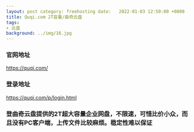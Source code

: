 ```yaml
---
layout: post category: freehosting date:   2022-01-03 12:50:00 +0800
title: Quqi.com 2T容量/曲奇云盘
tags:
- 云盘
background: ../img/16.jpg
---
```




### 官网地址<br>
https://quqi.com/

### 登录地址<br>
https://quqi.com/p/login.html

### 登曲奇云盘提供的2T超大容量企业网盘，不限速，可惜比价小众，而且没有PC客户端，上传文件比较麻烦。稳定性难以保证<br>